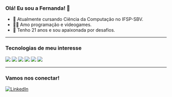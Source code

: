 ### Olá! Eu sou a Fernanda! 👋

- 🌱 Atualmente cursando Ciência da Computação no IFSP-SBV.
- 👩‍💻 Amo programação e videogames.
- 🌸 Tenho 21 anos e sou apaixonada por desafios.

---

### Tecnologias de meu interesse

<p align="left">
<img src="https://img.shields.io/badge/Debian-D70A53?style=for-the-badge&logo=debian&logoColor=white"/>
<img src="https://img.shields.io/badge/c-%2300599C.svg?style=for-the-badge&logo=c&logoColor=white)"/>
<img src="https://img.shields.io/badge/java-%23ED8B00.svg?style=for-the-badge&logo=openjdk&logoColor=white"/>
<img src="https://img.shields.io/badge/-Julia-9558B2?style=for-the-badge&logo=julia&logoColor=white"/>
<img src="https://img.shields.io/badge/php-%23777BB4.svg?style=for-the-badge&logo=php&logoColor=white"/>
<img src="https://img.shields.io/badge/python-3670A0?style=for-the-badge&logo=python&logoColor=ffdd54"/>

---

### Vamos nos conectar!

[![LinkedIn](https://img.shields.io/badge/LinkedIn-blue?style=for-the-badge&logo=linkedin)](https://www.linkedin.com/in/fernandamartsilva/)

